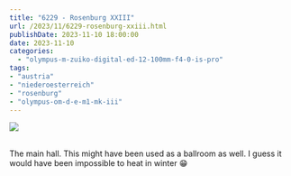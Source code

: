 ```yaml
---
title: "6229 - Rosenburg XXIII"
url: /2023/11/6229-rosenburg-xxiii.html
publishDate: 2023-11-10 18:00:00
date: 2023-11-10
categories:
  - "olympus-m-zuiko-digital-ed-12-100mm-f4-0-is-pro"
tags:
- "austria"
- "niederoesterreich"
- "rosenburg"
- "olympus-om-d-e-m1-mk-iii"
---
```

<div class="container">
<div class="center"><a target="_blank" href="https://d25zfm9zpd7gm5.cloudfront.net/1200x1200/2020/20200601_111125-ORF_DxO_DeepPRIME_lr.jpg"><img class="webfeedsFeaturedVisual" src="https://d25zfm9zpd7gm5.cloudfront.net/0600x0600/2020/20200601_111125-ORF_DxO_DeepPRIME_lr.jpg" /></a></div>
</div>
<br />

The main hall. This might have been used as a ballroom as
well. I guess it would have been impossible to heat in
winter :grin:
